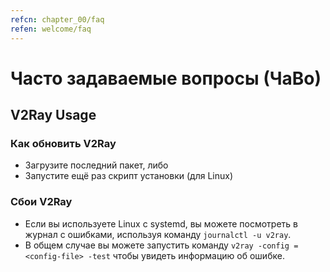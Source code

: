 ```yaml
---
refcn: chapter_00/faq
refen: welcome/faq
---
```

# Часто задаваемые вопросы (ЧаВо)

## V2Ray Usage

### Как обновить V2Ray

* Загрузите последний пакет, либо
* Запустите ещё раз скрипт установки (для Linux)

### Сбои V2Ray

* Если вы используете Linux с systemd, вы можете посмотреть в журнал с ошибками, используя команду `journalctl -u v2ray`.
* В общем случае вы можете запустить команду `v2ray -config =<config-file> -test` чтобы увидеть информацию об ошибке.